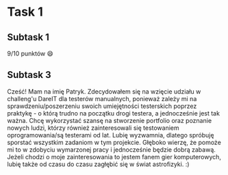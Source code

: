 # Task 1

## Subtask 1
9/10 punktów :smile:

## Subtask 3
Cześć! Mam na imię Patryk. Zdecydowałem się na wzięcie udziału w challeng'u DareIT dla testerów manualnych, ponieważ zależy mi na sprawdzeniu/poszerzeniu swoich umiejętności testerskich poprzez praktykę - o którą trudno na początku drogi testera, a jednocześnie jest tak ważna. Chcę wykorzystać szansę na stworzenie portfolio oraz poznanie nowych ludzi, którzy również zainteresowali się testowaniem oprogramowania/są testerami od lat. Lubię wyzwamnia, dlatego spróbuję sporstać wszystkim zadaniom w tym projekcie. Głęboko wierzę, że pomoże mi to w zdobyciu wymarzonej pracy i jednocześnie będzie dobrą zabawą. Jeżeli chodzi o moje zainteresowania to jestem fanem gier komputerowych, lubię także od czasu do czasu zagłębić się w świat astrofizyki. :)
